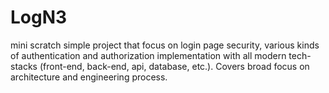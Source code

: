 # LogN3
mini scratch simple project that focus on login page security, various kinds of authentication and authorization implementation with all modern tech-stacks (front-end, back-end, api, database, etc.). Covers broad focus on architecture and engineering process.
